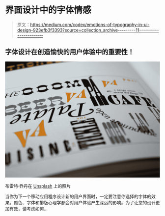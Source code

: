 # 界面设计中的字体情感

> 原文：<https://medium.com/codex/emotions-of-typography-in-ui-design-923efb3f3393?source=collection_archive---------11----------------------->

## 字体设计在创造愉快的用户体验中的重要性！

![](img/6015f36fbc80244573be4eddce3a2202.png)

布雷特·乔丹在 [Unsplash](https://unsplash.com?utm_source=medium&utm_medium=referral) 上的照片

当你为下一个移动应用程序设计新的用户界面时，一定要注意你选择的字体的效果。颜色、字体和排版心理学都会对用户体验产生深远的影响。为了让您的设计更加有效，请考虑如何…